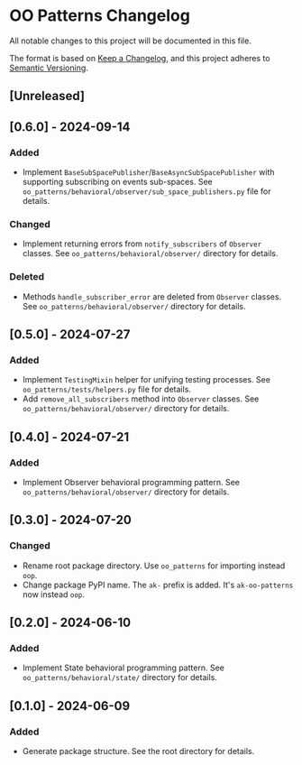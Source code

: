 # OO Patterns Changelog

All notable changes to this project will be documented in this file.

The format is based on [Keep a Changelog](https://keepachangelog.com/en/1.1.0/),
and this project adheres to [Semantic Versioning](https://semver.org/spec/v2.0.0.html).

## [Unreleased]

## [0.6.0] - 2024-09-14

### Added
- Implement `BaseSubSpacePublisher`/`BaseAsyncSubSpacePublisher` with supporting subscribing on events sub-spaces. See `oo_patterns/behavioral/observer/sub_space_publishers.py` file for details.

### Changed
- Implement returning errors from `notify_subscribers` of `Observer` classes. See `oo_patterns/behavioral/observer/` directory for details.

### Deleted
- Methods `handle_subscriber_error` are deleted from `Observer` classes. See `oo_patterns/behavioral/observer/` directory for details.

## [0.5.0] - 2024-07-27

### Added
- Implement `TestingMixin` helper for unifying testing processes. See `oo_patterns/tests/helpers.py` file for details.
- Add `remove_all_subscribers` method into `Observer` classes. See `oo_patterns/behavioral/observer/` directory for details.

## [0.4.0] - 2024-07-21

### Added
- Implement Observer behavioral programming pattern. See `oo_patterns/behavioral/observer/` directory for details.

## [0.3.0] - 2024-07-20

### Changed
- Rename root package directory. Use `oo_patterns` for importing instead `oop`.
- Change package PyPI name. The `ak-` prefix is added. It's `ak-oo-patterns` now instead `oop`.

## [0.2.0] - 2024-06-10

### Added
- Implement State behavioral programming pattern. See `oo_patterns/behavioral/state/` directory for details.

## [0.1.0] - 2024-06-09

### Added
- Generate package structure. See the root directory for details.
